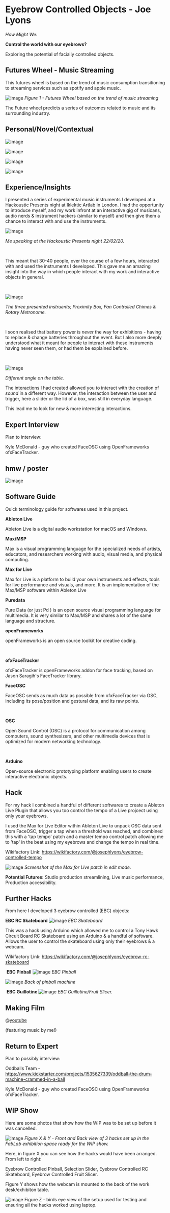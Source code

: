 ﻿# Eyebrow Controlled Objects - Joe Lyons

_How Might We:_

**Control the world with our eyebrows?**



Exploring the potential of facially controlled objects.



## Futures Wheel - Music Streaming

This futures wheel is based on the trend of music consumption transitioning to streaming services such as spotify and apple music.
​

![image](https://github.com/josephlyons/eyebrow-control/blob/master/images/Futures%20Wheel%20-%20Streaming%20-%20Further%20Futures.jpg?raw=true)
_Figure 1 - Futures Wheel based on the trend of music streaming_


The Future wheel predicts a series of outcomes related to music and its surrounding industry.

## Personal/Novel/Contextual

![image](https://github.com/josephlyons/eyebrow-control/blob/master/images/Novel%20Personal%20Contextual.jpg?raw=true)

![image](https://github.com/josephlyons/eyebrow-control/blob/master/images/PNC%20-%201PERSONAL.JPG?raw=true)

![image](https://github.com/josephlyons/eyebrow-control/blob/master/images/PNC%20-%202NOVEL.JPG?raw=true)

![image](https://github.com/josephlyons/eyebrow-control/blob/master/images/PNC%20-%203CONTEXTUAL.JPG?raw=true)

## Experience/Insights

I presented a series of experimental music instruments I developed at a Hackoustic Presents night at Iklektic Artlab in London. I had the opportunity to introduce myself, and my work infront at an interactive gig of musicans, audio nerds & instrument hackers \(similar to myself\) and then give them a chance to interact with and use the instruments.


![image](https://github.com/josephlyons/eyebrow-control/blob/master/images/me-at-hackoustic.jpg?raw=true)

_Me speaking at the Hackoustic Presents night 22/02/20._

​

This meant that 30-40 people, over the course of a few hours, interacted with and used the instruments I developed. This gave me an amazing insight into the way in which people interact with my work and interactive objects in general.

​

![image](https://github.com/josephlyons/eyebrow-control/blob/master/images/IMG_4407.jpg?raw=true)

_The three presented instruents; Proximity Box, Fan Controlled Chimes & Rotary Metronome._

​

I soon realised that battery power is _never_ the way for exhibitions - having to replace & change batteries throughout the event. But I also more deeply understood what it meant for people to interact with these instruments having never seen them, or had them be explained before.

​

![image](https://github.com/josephlyons/eyebrow-control/blob/master/images/IMG_4405.jpg?raw=true)

_Different angle on the table._

The interactions I had created allowed you to interact with the creation of _sound_ in a different way. However, the interaction between the user and trigger, here a slider or the lid of a box, was still in everyday language.


This lead me to look for new & more interesting interactions.


## Expert Interview

Plan to interview:

Kyle McDonald - guy who created FaceOSC using OpenFrameworks ofxFaceTracker.

## hmw / poster

![image](https://github.com/josephlyons/eyebrow-control/blob/master/images/dual%20poster.jpg?raw=true)


## Software Guide

Quick terminology guide for softwares used in this project.


**Ableton Live**

Ableton Live is a digital audio workstation for macOS and Windows.


**Max/MSP**

Max is a visual programming language for the specialized needs of artists, educators, and researchers working with audio, visual media, and physical computing.

**Max for Live**

Max for Live is a platform to build your own instruments and effects, tools for live performance and visuals, and more. It is an implementation of the Max/MSP software within Ableton Live


**Puredata**

Pure Data \(or just Pd \) is an open source visual programming language for multimedia. It is very similar to Max/MSP and shares a lot of the same language and structure.


**openFrameworks**

openFrameworks is an open source toolkit for creative coding.

​

**ofxFaceTracker**

ofxFaceTracker is openFrameworks addon for face tracking, based on Jason Saragih's FaceTracker library.



**FaceOSC**

FaceOSC sends as much data as possible from ofxFaceTracker via OSC, including its pose/position and gestural data, and its raw points.

​

**OSC**

Open Sound Control \(OSC\) is a protocol for communication among computers, sound synthesizers, and other multimedia devices that is optimized for modern networking technology.

​

**Arduino**

Open-source electronic prototyping platform enabling users to create interactive electronic objects.


## Hack

For my hack I combined a handful of different softwares to create a Ableton Live Plugin that allows you too control the tempo of a Live projcect using only your eyebrows.

I used the Max for Live Editor within Ableton Live to unpack OSC data sent from FaceOSC, trigger a tap when a threshold was reached, and combined this with a 'tap tempo' patch and a master tempo control patch allowing me to 'tap' in the beat using my eyebrows and change the tempo in real time.


Wikifactory Link:
https://wikifactory.com/@josephlyons/eyebrow-controlled-tempo

![image](https://wikifactory.com/files/RmlsZTozMTQ3OTE=)
_Screenshot of the Max for Live patch in edit mode._

**Potential Futures:**
Studio production streamlining, Live music performance, Production accessibility.

## Further Hacks

From here I developed 3 eyebrow controlled \(EBC\) objects:

**EBC RC Skateboard**
![image](https://github.com/josephlyons/eyebrow-control/blob/master/images/hack%20photos/skateboard.jpg?raw=true)
_EBC Skateboard_

This was a hack using Arduino which allowed me to control a Tony Hawk Circuit Board RC Skateboard using an Arduino & a handful of software. Allows the user to control the skateboard using only their eyebrows & a webcam.

Wikifactory Link: https://wikifactory.com/@josephlyons/eyebrow-rc-skateboard

​
**EBC Pinball**
![image](https://github.com/josephlyons/eyebrow-control/blob/master/images/hack%20photos/pinball%20top.jpg?raw=true)
_EBC Pinball_

![image](https://github.com/josephlyons/eyebrow-control/blob/master/images/hack%20photos/pinball%202%20combined.jpg?raw=true)
_Back of pinball machine_

​
**EBC Guillotine**
![image](https://github.com/josephlyons/eyebrow-control/blob/master/images/hack%20photos/silcer%20iso.jpg?raw=true)
_EBC Guillotine/Fruit Slicer._


## Making Film


@[youtube](https://youtube.com/embed/PaQ6n6Pq4DY)

\(featuring music by me!\)

## Return to Expert

Plan to possibly interview:

Oddballs Team - https://www.kickstarter.com/projects/1535627339/oddball-the-drum-machine-crammed-in-a-ball

Kyle McDonald - guy who created FaceOSC using OpenFrameworks ofxFaceTracker.

## WIP Show

Here are some photos that show how the WIP was to be set up before it was cancelled.


![image](https://github.com/josephlyons/eyebrow-control/blob/master/images/WIP%20joint%20image.jpg?raw=true)
_Figure X & Y - Front and Back view of 3 hacks set up in the FabLab exhibition space ready for the WIP show._


Here, in figure X you can see how the hacks would have been arranged. From left to right:

Eyebrow Controlled Pinball,
Selection Slider,
Eyebrow Controlled RC Skateboard,
Eyebrow Controlled Fruit Slicer.

Figure Y shows how the webcam is mounted to the back of the work desk/exhibiton table.

![image](https://github.com/josephlyons/eyebrow-control/blob/master/images/birdseye%20table%20setup.jpg?raw=true)
Figure Z - birds eye view of the setup used for testing and ensuring all the hacks worked using laptop.
